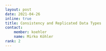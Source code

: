 ```yaml
---
layout: post
date: 2021-04-26
inline: true
title: Consistency and Replicated Data Types
contact:
    member: koehler
    name: Mirko Köhler
rank: 2
---
```

